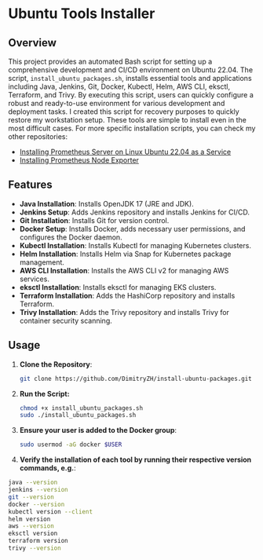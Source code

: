 # Ubuntu Tools Installer

## Overview

This project provides an automated Bash script for setting up a comprehensive development and CI/CD environment on Ubuntu 22.04. The script, `install_ubuntu_packages.sh`, installs essential tools and applications including Java, Jenkins, Git, Docker, Kubectl, Helm, AWS CLI, eksctl, Terraform, and Trivy. By executing this script, users can quickly configure a robust and ready-to-use environment for various development and deployment tasks.
I created this script for recovery purposes to quickly restore my workstation setup. These tools are simple to install even in the most difficult cases. For more specific installation scripts, you can check my other repositories:
- [Installing Prometheus Server on Linux Ubuntu 22.04 as a Service](https://github.com/DimitryZH/installing-prometheus-server/blob/main/install_prometheus_ubuntu.sh)
- [Installing Prometheus Node Exporter](https://github.com/DimitryZH/prometheus-monitoring/blob/main/install_prometheus_node_exporter.sh)

## Features

- **Java Installation**: Installs OpenJDK 17 (JRE and JDK).
- **Jenkins Setup**: Adds Jenkins repository and installs Jenkins for CI/CD.
- **Git Installation**: Installs Git for version control.
- **Docker Setup**: Installs Docker, adds necessary user permissions, and configures the Docker daemon.
- **Kubectl Installation**: Installs Kubectl for managing Kubernetes clusters.
- **Helm Installation**: Installs Helm via Snap for Kubernetes package management.
- **AWS CLI Installation**: Installs the AWS CLI v2 for managing AWS services.
- **eksctl Installation**: Installs eksctl for managing EKS clusters.
- **Terraform Installation**: Adds the HashiCorp repository and installs Terraform.
- **Trivy Installation**: Adds the Trivy repository and installs Trivy for container security scanning.

## Usage

1. **Clone the Repository**:
   ```bash
   git clone https://github.com/DimitryZH/install-ubuntu-packages.git
   ```
2. **Run the Script:**
   ```bash
   chmod +x install_ubuntu_packages.sh
   sudo ./install_ubuntu_packages.sh
   ```
3. **Ensure your user is added to the Docker group**:
   ```bash
   sudo usermod -aG docker $USER
   ```
4. **Verify the installation of each tool by running their respective version commands, e.g.**:
```bash
java --version
jenkins --version
git --version
docker --version
kubectl version --client
helm version
aws --version
eksctl version
terraform version
trivy --version
```
